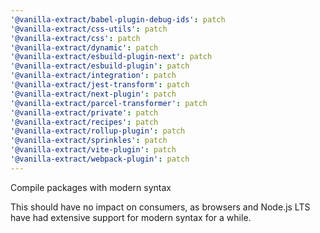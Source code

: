 ```yaml
---
'@vanilla-extract/babel-plugin-debug-ids': patch
'@vanilla-extract/css-utils': patch
'@vanilla-extract/css': patch
'@vanilla-extract/dynamic': patch
'@vanilla-extract/esbuild-plugin-next': patch
'@vanilla-extract/esbuild-plugin': patch
'@vanilla-extract/integration': patch
'@vanilla-extract/jest-transform': patch
'@vanilla-extract/next-plugin': patch
'@vanilla-extract/parcel-transformer': patch
'@vanilla-extract/private': patch
'@vanilla-extract/recipes': patch
'@vanilla-extract/rollup-plugin': patch
'@vanilla-extract/sprinkles': patch
'@vanilla-extract/vite-plugin': patch
'@vanilla-extract/webpack-plugin': patch
---
```


Compile packages with modern syntax

This should have no impact on consumers, as browsers and Node.js LTS have had extensive support for modern syntax for a while.
